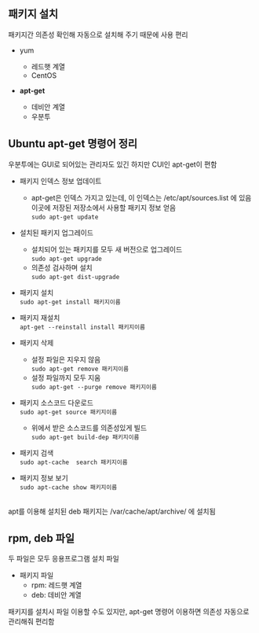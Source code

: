 ## 패키지 설치  
패키지간 의존성 확인해 자동으로 설치해 주기 때문에 사용 편리  
- yum  
  - 레드햇 계열  
  - CentOS  
  
- **apt-get**  
  - 데비안 계열  
  - 우분투  

## Ubuntu apt-get 명령어 정리
우분투에는 GUI로 되어있는 관리자도 있긴 하지만 CUI인 apt-get이 편함  
- 패키지 인덱스 정보 업데이트  
  - apt-get은 인덱스 가지고 있는데, 이 인덱스는 /etc/apt/sources.list 에 있음  
    이곳에 저장된 저장소에서 사용할 패키지 정보 얻음  
```sudo apt-get update```  
  
- 설치된 패키지 업그레이드  
  - 설치되어 있는 패키지를 모두 새 버전으로 업그레이드  
```sudo apt-get upgrade```  
  - 의존성 검사하며 설치  
```sudo apt-get dist-upgrade```
  
- 패키지 설치  
```sudo apt-get install 패키지이름```  

- 패키지 재설치  
```apt-get --reinstall install 패키지이름```  
  
- 패키지 삭제  
  - 설정 파일은 지우지 않음  
```sudo apt-get remove 패키지이름```  
  - 설정 파일까지 모두 지움  
```sudo apt-get --purge remove 패키지이름```  
  
- 패키지 소스코드 다운로드  
```sudo apt-get source 패키지이름```  
  - 위에서 받은 소스코드를 의존성있게 빌드  
```sudo apt-get build-dep 패키지이름```  
  
- 패키지 검색  
```sudo apt-cache  search 패키지이름```  
  
- 패키지 정보 보기  
```sudo apt-cache show 패키지이름```  
<br>
apt를 이용해 설치된 deb 패키지는 /var/cache/apt/archive/ 에 설치됨  

## rpm, deb 파일  
두 파일은 모두 응용프로그램 설치 파일  
- 패키지 파일  
  - rpm: 레드햇 계열  
  - deb: 데비안 계열  
  
패키지를 설치시 파일 이용할 수도 있지만, apt-get 명령어 이용하면 의존성 자동으로 관리해줘 편리함  
